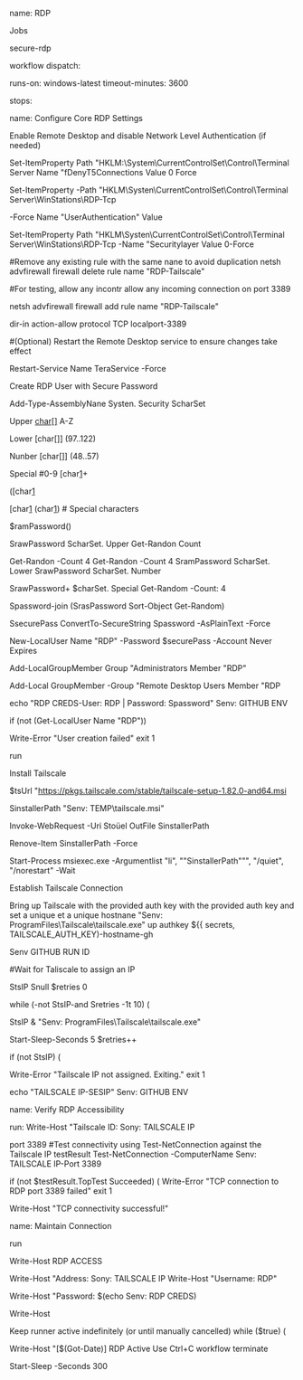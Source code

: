 name: RDP

Jobs

secure-rdp

workflow dispatch:

runs-on: windows-latest timeout-minutes: 3600

stops:

name: Configure Core RDP Settings

Enable Remote Desktop and disable Network Level Authentication (if needed)

Set-ItemProperty Path "HKLM:\System\CurrentControlSet\Control\Terminal Server Name "fDenyT5Connections Value 0 Force

Set-ItemProperty -Path "HKLM\Systen\CurrentControlSet\Control\Terminal Server\WinStations\RDP-Tcp

-Force Name "UserAuthentication" Value

Set-ItemProperty Path "HKLM\Systen\CurrentControlSet\Control\Terminal Server\WinStations\RDP-Tcp -Name "Securitylayer Value 0-Force

#Remove any existing rule with the same nane to avoid duplication netsh advfirewall firewall delete rule name "RDP-Tailscale"

#For testing, allow any incontr allow any incoming connection on port 3389

netsh advfirewall firewall add rule name "RDP-Tailscale"

dir-in action-allow protocol TCP localport-3389

#(Optional) Restart the Remote Desktop service to ensure changes take effect

Restart-Service Name TeraService -Force

Create RDP User with Secure Password

Add-Type-AssemblyNane Systen. Security ScharSet

Upper [char[]](65..90) A-Z

Lower [char[]] (97..122)

Nunber [char[]] (48..57)

Special #0-9 [char[1](58..64)+

([char[1](33..47)

[char[1](91.96) (char[1](123..126)) # Special characters

$ramPassword()

SrawPassword ScharSet. Upper Get-Randon Count

Get-Randon -Count 4 Get-Randon -Count 4 SramPassword ScharSet. Lower SrawPassword ScharSet. Number

SrawPassword+ $charSet. Special Get-Random -Count: 4

Spassword-join (SrasPassword Sort-Object Get-Random)

SsecurePass ConvertTo-SecureString Spassword -AsPlainText -Force

New-LocalUser Name "RDP" -Password $securePass -Account Never Expires

Add-LocalGroupMember Group "Administrators Member "RDP"

Add-Local GroupMember -Group "Remote Desktop Users Member "RDP

echo "RDP CREDS-User: RDP | Password: Spassword" Senv: GITHUB ENV

if (not (Get-LocalUser Name "RDP"))

Write-Error "User creation failed" exit 1

run

Install Tailscale

$tsUrl "https://pkgs.tailscale.com/stable/tailscale-setup-1.82.0-and64.msi

SinstallerPath "Senv: TEMP\tailscale.msi"

Invoke-WebRequest -Uri Stoüel OutFile SinstallerPath

Renove-Item SinstallerPath -Force

Start-Process msiexec.exe -Argumentlist "li", ""SinstallerPath""", "/quiet", "/norestart" -Wait

Establish Tailscale Connection

Bring up Tailscale with the provided auth key with the provided auth key and set a unique et a unique hostnane "Senv: ProgramFiles\Tailscale\tailscale.exe" up authkey ${{ secrets, TAILSCALE_AUTH_KEY)-hostname-gh

Senv GITHUB RUN ID

#Wait for Taliscale to assign an IP

StsIP Snull $retries 0

while (-not StsIP-and Sretries -1t 10) (

StsIP & "Senv: ProgramFiles\Tailscale\tailscale.exe"

Start-Sleep-Seconds 5 $retries++

if (not StsIP) (

Write-Error "Tailscale IP not assigned. Exiting." exit 1

echo "TAILSCALE IP-SESIP" Senv: GITHUB ENV

name: Verify RDP Accessibility

run: Write-Host "Tailscale ID: Sony: TAILSCALE IP

port 3389 #Test connectivity using Test-NetConnection against the Tailscale IP testResult Test-NetConnection -ComputerName Senv: TAILSCALE IP-Port 3389

if (not $testResult.TopTest Succeeded) ( Write-Error "TCP connection to RDP port 3389 failed" exit 1

Write-Host "TCP connectivity successful!"

name: Maintain Connection

run

Write-Host RDP ACCESS

Write-Host "Address: Sony: TAILSCALE IP Write-Host "Username: RDP"

Write-Host "Password: $(echo Senv: RDP CREDS)

Write-Host

Keep runner active indefinitely (or until manually cancelled) while ($true) (

Write-Host "[$(Got-Date)] RDP Active Use Ctrl+C workflow terminate

Start-Sleep -Seconds 300
